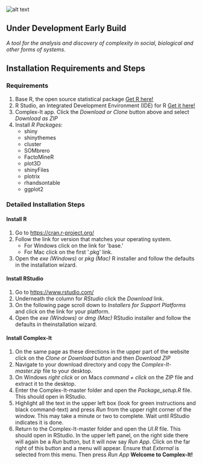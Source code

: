 ![alt text](https://github.com/Cschimpf/Complex-It/blob/master/logo_header.png "Logo Title Text")

## Under Development Early Build
*A tool for the analysis and discovery of complexity in social, biological and other forms of systems.* 

## Installation Requirements and Steps


### Requirements 
1. Base R, the open source statistical package <a href="https://cran.r-project.org/" target="_blank">Get R here!</a>
2. R Studio, an Integrated Development Environment (IDE) for R <a href="https://www.rstudio.com/" target="_blank">Get it here!</a>
3. Complex-It app. Click the *Download or Clone* button above and select *Download as ZIP*
4. Install *R Packages*:
    + shiny
    + shinythemes
    + cluster
    + SOMbrero
    + FactoMineR
    + plot3D
    + shinyFiles
    + plotrix
    + rhandsontable
    + ggplot2


### Detailed Installation Steps

#### Install R
1. Go to <a href="https://cran.r-project.org/" target="_blank">https://cran.r-project.org/</a>
2. Follow the link for version that matches your operating system.
    + For Windows click on the link for 'base.'
    + For Mac click on the first '.pkg' link.
3. Open the *exe (Windows)* or *pkg (Mac)* R installer and follow the defaults in the installation wizard.

#### Install RStudio
1. Go to <a href="https://www.rstudio.com/" target="_blank">https://www.rstudio.com/</a>
2. Underneath the column for *RStudio* click the *Download* link.
3. On the following page scroll down to *Installers for Support Platforms* and click on the link for your platform.
4. Open the *exe (Windows)* or *dmg (Mac)* RStudio installer and follow the defaults in theinstallation wizard.

#### Install Complex-It
1. On the same page as these directions in the upper part of the website click on the *Clone or Download* button and then *Download ZIP*
2. Navigate to your download directory and copy the *Complex-It-master.zip* file to your desktop.
3. On Windows *right click* or on Macs *command + click* on the ZIP file and extract it to the desktop.
4. Enter the Complex-It-master folder and open the *Package_setup.R* file. This should open in RStudio.
5. Highlight all the text in the upper left box (look for green instructions and black command-text) and press *Run* from the upper right corner of the window. This may take a minute or two to complete. Wait until RStudio indicates it is done.
6. Return to the Complex-It-master folder and open the *UI.R* file. This should open in RStudio. In the upper left panel, on the right side there will again be a *Run* button, but it will now say *Run App*. Click on the far right of this button and a menu will appear. Ensure that *External* is selected from this menu. Then press *Run App* **Welcome to Complex-It!**


